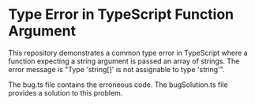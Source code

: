 # Type Error in TypeScript Function Argument

This repository demonstrates a common type error in TypeScript where a function expecting a string argument is passed an array of strings. The error message is "Type 'string[]' is not assignable to type 'string'".

The bug.ts file contains the erroneous code. The bugSolution.ts file provides a solution to this problem.